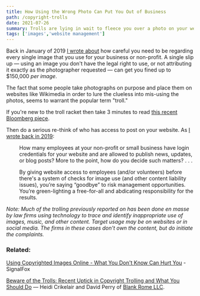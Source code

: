 ```yaml
---
title: How Using the Wrong Photo Can Put You Out of Business
path: /copyright-trolls
date: 2021-07-26
summary: Trolls are lying in wait to fleece you over a photo on your website. Time to get your office policies in order.
tags: ['images','website management']
---
```


Back in January of 2019 <a href="/copyrighted-images-lawsuits" target="blank">I wrote about</a> how careful you need to be regarding every single image that you use for your business or non-profit. A single slip up — using an image you don't have the legal right to use, or not attributing it exactly as the photographer requested — can get you fined up to $150,000 <em>per image</em>.

The fact that some people take photographs on purpose and place them on websites like Wikimedia in order to lure the clueless into mis-using the photos, seems to warrant the popular term "troll."

If you're new to the troll racket then take 3 minutes to read <a href="https://www.bloomberg.com/news/articles/2021-06-28/copyright-law-how-rock-photographer-larry-philpot-perfected-usage-lawsuits" target="blank">this recent Bloomberg piece</a>. 

Then do a serious re-think of who has access to post on your website. As <a href="/copyrighted-images-lawsuits" target="blank">I wrote back in 2019</a>: 

<div style="padding-left: 2.5em;"><p>How many employees at your non-profit or small business have login credentials for your website and are allowed to publish news, updates, or blog posts? More to the point, how do you decide such matters? . . . </p></div>

<div style="padding-left: 2.5em;"><p>By giving website access to employees (and/or volunteers) before there's a system of checks for image use (and other content liability issues), you’re saying “goodbye” to risk management opportunities. You’re green-lighting a free-for-all and abdicating responsibility for the results.</p></div>

<em>Note: Much of the trolling previously reported on has been done en masse by law firms using technology to trace and identify inappropriate use of images, music, and other content. Target usage may be on websites or in social media. The firms in these cases don't own the content, but do initiate the complaints.</em>


### Related: 

<a href="copyrighted-images-lawsuits/">Using Copyrighted Images Online - What You Don't Know Can Hurt You</a> - SignalFox

<a href="https://www.jdsupra.com/legalnews/beware-of-the-trolls-recent-uptick-in-63839/" target="blank">Beware of the Trolls: Recent Uptick in Copyright Trolling and What You Should Do</a> — Heidi Crikelair and David Perry of <a href="https://www.blankrome.com/" target="blank">Blank Rome LLC</a>.


